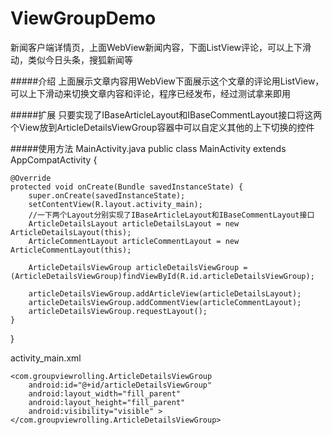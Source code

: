 # ViewGroupDemo
新闻客户端详情页，上面WebView新闻内容，下面ListView评论，可以上下滑动，类似今日头条，搜狐新闻等

#####介绍
上面展示文章内容用WebView下面展示这个文章的评论用ListView，可以上下滑动来切换文章内容和评论，程序已经发布，经过测试拿来即用

#####扩展
只要实现了IBaseArticleLayout和IBaseCommentLayout接口将这两个View放到ArticleDetailsViewGroup容器中可以自定义其他的上下切换的控件

#####使用方法
MainActivity.java
public class MainActivity extends AppCompatActivity {

    @Override
    protected void onCreate(Bundle savedInstanceState) {
        super.onCreate(savedInstanceState);
        setContentView(R.layout.activity_main);
        //一下两个Layout分别实现了IBaseArticleLayout和IBaseCommentLayout接口
        ArticleDetailsLayout articleDetailsLayout = new ArticleDetailsLayout(this);
        ArticleCommentLayout articleCommentLayout = new ArticleCommentLayout(this);

        ArticleDetailsViewGroup articleDetailsViewGroup = (ArticleDetailsViewGroup)findViewById(R.id.articleDetailsViewGroup);

        articleDetailsViewGroup.addArticleView(articleDetailsLayout);
        articleDetailsViewGroup.addCommentView(articleCommentLayout);
        articleDetailsViewGroup.requestLayout();
    }
}

activity_main.xml
<?xml version="1.0" encoding="utf-8"?>
<RelativeLayout xmlns:android="http://schemas.android.com/apk/res/android"
    xmlns:tools="http://schemas.android.com/tools" android:layout_width="match_parent"
    android:layout_height="match_parent" android:paddingLeft="@dimen/activity_horizontal_margin"
    android:paddingRight="@dimen/activity_horizontal_margin"
    android:paddingTop="@dimen/activity_vertical_margin"
    android:paddingBottom="@dimen/activity_vertical_margin" tools:context=".MainActivity">

    <com.groupviewrolling.ArticleDetailsViewGroup
        android:id="@+id/articleDetailsViewGroup"
        android:layout_width="fill_parent"
        android:layout_height="fill_parent"
        android:visibility="visible" >
    </com.groupviewrolling.ArticleDetailsViewGroup>
</RelativeLayout>
